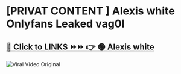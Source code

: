 
 # [PRIVAT CONTENT ] Alexis white Onlyfans Leaked vag0l

## <h2><a href="https://clipsfans.com/Alexis_white&ref=git">🔗 Click to LINKS ⏩⏩ 👉 🟢 Alexis white </a></h2>

<a href="https://clipsfans.com/Alexis_white&ref=git" rel="nofollow" data-target="animated-image.originalLink"><img src="https://i.ibb.co.com/xMMVF88/686577567.gif" alt="Viral Video Original" style="max-width: 100%; display: inline-block;" data-target="animated-image.originalImage"></a>

